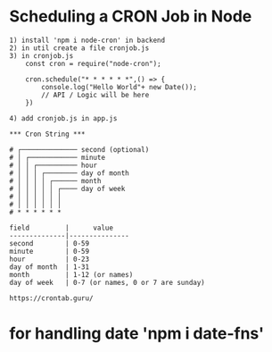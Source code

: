 # Scheduling a CRON Job in Node
    1) install 'npm i node-cron' in backend
    2) in util create a file cronjob.js
    3) in cronjob.js
        const cron = require("node-cron");

        cron.schedule("* * * * * *",() => {
            console.log("Hello World"+ new Date());
            // API / Logic will be here
        })

    4) add cronjob.js in app.js

    *** Cron String ***

    # ┌────────────── second (optional)
    # │ ┌──────────── minute
    # │ │ ┌────────── hour
    # │ │ │ ┌──────── day of month
    # │ │ │ │ ┌────── month
    # │ │ │ │ │ ┌──── day of week
    # │ │ │ │ │ │
    # │ │ │ │ │ │
    # * * * * * *

    field         |	     value
    --------------|---------------
    second	      | 0-59
    minute	      | 0-59
    hour	      | 0-23
    day of month  |	1-31
    month         | 1-12 (or names)
    day of week   | 0-7 (or names, 0 or 7 are sunday)

    https://crontab.guru/

# for handling date 'npm i date-fns'